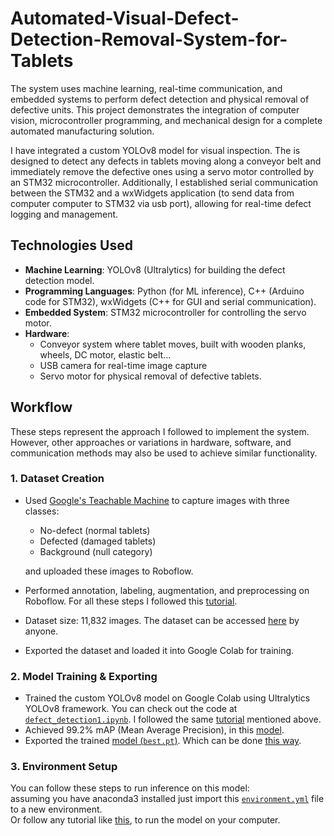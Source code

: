 # Automated-Visual-Defect-Detection-Removal-System-for-Tablets
The system uses machine learning, real-time communication, and embedded systems to perform defect detection and physical removal of defective units. This project demonstrates the integration of computer vision, microcontroller programming, and mechanical design for a complete automated manufacturing solution.

I have integrated a custom YOLOv8 model for visual inspection. The is designed to detect any defects in tablets moving along a conveyor belt and immediately remove the defective ones using a servo motor controlled by an STM32 microcontroller. Additionally, I established serial communication between the STM32 and a wxWidgets application (to send data from computer computer to STM32 via usb port), allowing for real-time defect logging and management.

## Technologies Used
* **Machine Learning**: YOLOv8 (Ultralytics) for building the defect detection model.
* **Programming Languages**: Python (for ML inference), C++ (Arduino code for STM32), wxWidgets (C++ for GUI and serial communication).
* **Embedded System**: STM32 microcontroller for controlling the servo motor.
* **Hardware**:
    * Conveyor system where tablet moves, built with wooden planks, wheels, DC motor, elastic belt...
    * USB camera for real-time image capture
    * Servo motor for physical removal of defective tablets.

## Workflow
These steps represent the approach I followed to implement the system. However, other approaches or variations in hardware, software, and communication methods may also be used to achieve similar functionality.

### 1.  Dataset Creation
* Used [Google's Teachable Machine](https://teachablemachine.withgoogle.com/train/) to capture images with three classes:
    * No-defect (normal tablets)
    * Defected (damaged tablets)
    * Background (null category)
    
    and uploaded these images to Roboflow.
* Performed annotation, labeling, augmentation, and preprocessing on Roboflow. For all these steps I followed this [tutorial](https://youtu.be/wuZtUMEiKWY?si=PZ66WE1yqIztybXL).
* Dataset size: 11,832 images. The dataset can be accessed [here](https://universe.roboflow.com/fyp-qjwy0/tablet-defect-detection-er87f) by anyone.
* Exported the dataset and loaded it into Google Colab for training.

### 2.  Model Training & Exporting
* Trained the custom YOLOv8 model on Google Colab using Ultralytics YOLOv8 framework. You can check out the code at [`defect_detection1.ipynb`](https://github.com/chirag-000/Automated-Visual-Defect-Detection-and-Removal-System-for-Tablets/blob/main/defect_detection1.ipynb). I followed the same [tutorial](https://youtu.be/wuZtUMEiKWY?si=PZ66WE1yqIztybXL) mentioned above.
* Achieved 99.2% mAP (Mean Average Precision), in this [model](https://universe.roboflow.com/fyp-qjwy0/tablet-defect-detection-er87f/model/3).
* Exported the trained [model (`best.pt`)](https://github.com/chirag-000/Automated-Visual-Defect-Detection-and-Removal-System-for-Tablets/blob/main/best.pt). Which can be done [this way](https://youtu.be/WbomGeoOT_k?t=20&si=TR5ZRDD82689muMX).

### 3. Environment Setup

You can follow these steps to run inference on this model: <br>
assuming you have anaconda3 installed just import this [`environment.yml`](https://github.com/chirag-000/Automated-Visual-Defect-Detection-and-Removal-System-for-Tablets/blob/main/environment.yml) file to a new environment. <br>
Or follow any tutorial like [this](https://youtu.be/IHbJcOex6dk?t=318&si=qtvQ1Dr2ayxCmYeS), to run the model on your computer.

